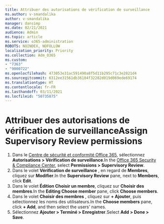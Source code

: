 ```yaml
---
title: Attribuer des autorisations de vérification de surveillance
ms.author: v-smandalika
author: v-smandalika
manager: dansimp
ms.date: 02/21/2021
audience: Admin
ms.topic: article
ms.service: o365-administration
ROBOTS: NOINDEX, NOFOLLOW
localization_priority: Priority
ms.collection: Adm_O365
ms.custom:
- "7363"
- "9000722"
ms.openlocfilehash: 473053e31ac591490a8f5d11b295c71c3e2821d4
ms.sourcegitcommit: 6312ee31561db36104f32282d019d069ede69174
ms.translationtype: HT
ms.contentlocale: fr-FR
ms.lasthandoff: 03/11/2021
ms.locfileid: "50735875"
---
```

# <a name="assign-supervisory-review-permissions"></a><span data-ttu-id="2ff12-102">Attribuer des autorisations de vérification de surveillance</span><span class="sxs-lookup"><span data-stu-id="2ff12-102">Assign Supervisory Review permissions</span></span>

1. <span data-ttu-id="2ff12-103">Dans le [Centre de sécurité et conformité Office 365](https://sip.protection.office.com/homepage), sélectionnez **Autorisations > Vérification de surveillance**.</span><span class="sxs-lookup"><span data-stu-id="2ff12-103">In the [Office 365 Security & Compliance Center](https://sip.protection.office.com/homepage), select **Permissions > Supervisory Review**.</span></span>
2. <span data-ttu-id="2ff12-104">Dans le volet **Vérification de surveillance** , en regard de **Membres**, cliquez sur **Modifier**.</span><span class="sxs-lookup"><span data-stu-id="2ff12-104">In the **Supervisory Review** pane, next to **Members**, click **Edit**.</span></span>
3. <span data-ttu-id="2ff12-105">Dans le volet **Édition Choisir un membre**, cliquez sur **Choisir des membres**.</span><span class="sxs-lookup"><span data-stu-id="2ff12-105">In the **Editing Choose member** pane, click **Choose members**.</span></span>
4. <span data-ttu-id="2ff12-106">Dans le volet **Choisir des membres** , cliquez sur **+ Ajouter**, puis sélectionnez les noms des utilisateurs.</span><span class="sxs-lookup"><span data-stu-id="2ff12-106">In the **Choose members** pane, click **+ Add**, and then select the users' names.</span></span>
5. <span data-ttu-id="2ff12-107">Sélectionnez **Ajouter > Terminé > Enregistrer**.</span><span class="sxs-lookup"><span data-stu-id="2ff12-107">Select **Add > Done > Save**.</span></span>